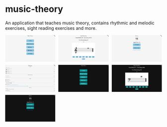 # music-theory
An application that teaches music theory, contains rhythmic and melodic exercises, sight reading exercises and more.

<div style="display: grid; grid-template-columns: repeat(auto-fill, minmax(150px, 1fr)); gap: 10px;"> 
    <img src="https://raw.githubusercontent.com/johnmih/music-theory/main/examples/main-menu.jpg" alt="Image 1" />
    <img src="https://raw.githubusercontent.com/johnmih/music-theory/main/examples/trainer.jpg" alt="Image 2" />
    <img src="https://raw.githubusercontent.com/johnmih/music-theory/main/examples/score.jpg" alt="Image 3" />
    <img src="https://raw.githubusercontent.com/johnmih/music-theory/main/examples/settings.jpg" alt="Image 4" />
    <img src="https://raw.githubusercontent.com/johnmih/music-theory/main/examples/main-menu-dark.jpg" alt="Image 5" />
    <img src="https://raw.githubusercontent.com/johnmih/music-theory/main/examples/trainer-dark.jpg" alt="Image 6" />
    <img src="https://raw.githubusercontent.com/johnmih/music-theory/main/examples/score-dark.jpg" alt="Image 7" />
</div>
